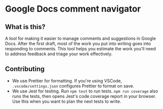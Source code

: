 # Google Docs comment navigator

## What is this?

A tool for making it easier to manage comments and suggestions in Google Docs. After the first draft, most of the work you put into writing goes into responding to comments. This tool helps you estimate the work you'll need to address feedback and triage your work effectively.

## Contributing

- We use Prettier for formatting. If you're using VSCode, `.vscode/settings.json` configures Prettier to format on save.
- We use Jest for testing. Run `npm test` to run tests. `npm run coverage` also runs the tests, then opens Jest's code coverage report in your browser. Use this when you want to plan the next tests to write.
